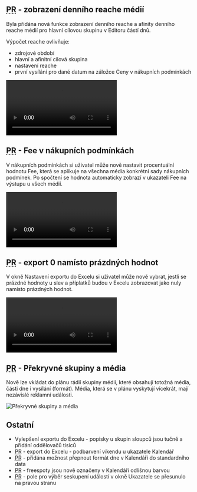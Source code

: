﻿---
categories: [fenix]
layout: fenix
---
## <abbr title="Plán rádií">PR</abbr> - zobrazení denního reache médií
Byla přidána nová funkce zobrazení denního reache a afinity denního reache médií pro hlavní cílovou skupinu v Editoru částí dnů. 

Výpočet reache ovlivňuje:
<ul><li>zdrojové období</li>
<li>hlavní a afinitní cílová skupina</li>
<li>nastavení reache</li>
<li>první vysílání pro dané datum na záložce Ceny v nákupních podmínkách</li></ul>

<video src="{{site.url}}/data/radiareachedcd2.mp4" type="video/mp4" controls>Reach v editoru definic částí dnů</video>

## <abbr title="Plán rádií">PR</abbr> - Fee v nákupních podmínkách
V nákupních podmínkách si uživatel může nově nastavit procentuální hodnotu Fee, která se aplikuje na všechna média konkrétní sady nákupních podmínek. Po spočtení se hodnota automaticky zobrazí v ukazateli Fee na výstupu u všech médií.

<video src="{{site.url}}/data/FEEinNP.mp4" type="video/mp4" controls>Fee v nákupních podmínkách</video>

## <abbr title="Plán rádií">PR</abbr> - export 0 namísto prázdných hodnot
V okně Nastavení exportu do Excelu si uživatel může nově vybrat, jestli se prázdné hodnoty u slev a příplatků budou v Excelu zobrazovat jako nuly namísto prázdných hodnot.

<video src="{{site.url}}/data/export0.mp4" type="video/mp4" controls>Export nul namísto prázdných hodnot</video>

## <abbr title="Plán rádií">PR</abbr> - Překryvné skupiny a média
Nově lze vkládat do plánu rádií skupiny médií, které obsahují totožná média, části dne i vysílání (formát). Média, která se v plánu vyskytují vícekrát, mají nezávislé reklamní události.

![Překryvné skupiny a média]({{site.url}}/data/mediaskupinyprekryv.png "Překryvné skupiny a média")


## Ostatní
<ul>
<li>Vylepšení exportu do Excelu - popisky u skupin sloupců jsou tučně a přidání oddělovačů tisíců</li>
<li><abbr title="Plán rádií">PR</abbr> - export do Excelu - podbarvení víkendu u ukazatele Kalendář</li>
<li><abbr title="Plán rádií">PR</abbr> - přidána možnost přepnout formát dne v Kalendáři do standardního data</li>
<li><abbr title="Plán rádií">PR</abbr> - freespoty jsou nově označeny v Kalendáři odlišnou barvou</li>
<li><abbr title="Plán rádií">PR</abbr> - pole pro výběr seskupení událostí v okně Ukazatele se přesunulo na pravou stranu</li>
</ul>